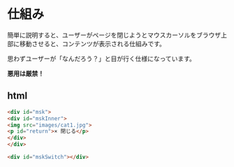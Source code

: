 # 仕組み
簡単に説明すると、ユーザーがページを閉じようとマウスカーソルをブラウザ上部に移動させると、コンテンツが表示される仕組みです。  

思わずユーザーが「なんだろう？」と目が行く仕様になっています。

**悪用は厳禁！**

## html

~~~html
<div id="msk">
<div id="mskInner">
<img src="images/cat1.jpg">
<p id="return">× 閉じる</p>
</div>
</div>

<div id="mskSwitch"></div>
~~~
